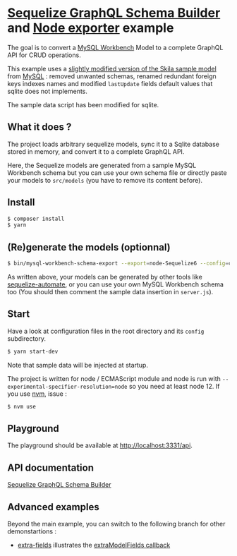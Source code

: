 # [Sequelize GraphQL Schema Builder](https://github.com/molaux/sequelize-graphql-schema-builder) and [Node exporter](https://github.com/molaux/node-exporter) example

The goal is to convert a [MySQL Workbench](http://www.mysql.com/products/workbench/) Model to a complete GraphQL API for CRUD operations.

This example uses a [slightly modified version of the Skila sample model](tree/master/data/sakila-db/sakila-modified.mwb) from [MySQL](https://dev.mysql.com/doc/sakila/en/sakila-installation.html) : removed unwanted schemas, renamed redundant foreign keys indexes names and modified `lastUpdate` fields default values that sqlite does not implements.

The sample data script has been modified for sqlite.

## What it does ?

The project loads arbitrary sequelize models, sync it to a Sqlite database stored in memory, and convert it to a complete GraphQL API.

Here, the Sequelize models are generated from a sample MySQL Workbench schema but you can use your own schema file or directly paste your models to `src/models` (you have to remove its content before).

## Install

```bash
$ composer install
$ yarn
```

## (Re)generate the models (optionnal)

```bash
$ bin/mysql-workbench-schema-export --export=node-Sequelize6 --config=config/mysql-worbench-exporter.json data/sakila-db/sakila-modified.mwb
```

As written above, your models can be generated by other tools like [sequelize-automate](https://www.npmjs.com/package/sequelize-automate), or you can use your own MySQL Workbench schema too (You should then comment the sample data insertion in `server.js`).

## Start

Have a look at configuration files in the root directory and its `config` subdirectory.

```bash
$ yarn start-dev
```

Note that sample data will be injected at startup.

The project is written for node / ECMAScript module and node is run with `--experimental-specifier-resolution=node` so you need at least node 12. If you use [nvm](https://github.com/nvm-sh/nvm), issue :

```bash
$ nvm use
```

## Playground

The playground should be available at [http://localhost:3331/api](http://localhost:3331/api).

## API documentation

[Sequelize GraphQL Schema Builder](https://github.com/molaux/sequelize-graphql-schema-builder)

## Advanced examples

Beyond the main example, you can switch to the following branch for other demonstartions :
  * [extra-fields](tree/extra-fields) illustrates the [extraModelFields callback](https://github.com/molaux/sequelize-graphql-schema-builder#extramodelfields-modelstypes-nameformatter-logger--model)
